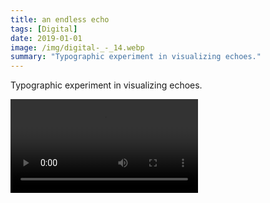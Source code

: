 ```yaml
---
title: an endless echo
tags: [Digital]
date: 2019-01-01
image: /img/digital-_-_14.webp
summary: "Typographic experiment in visualizing echoes."
---
```

Typographic experiment in visualizing echoes.

![HYPERSPEKTIV.mov](/img/HYPERSPEKTIV.mov)